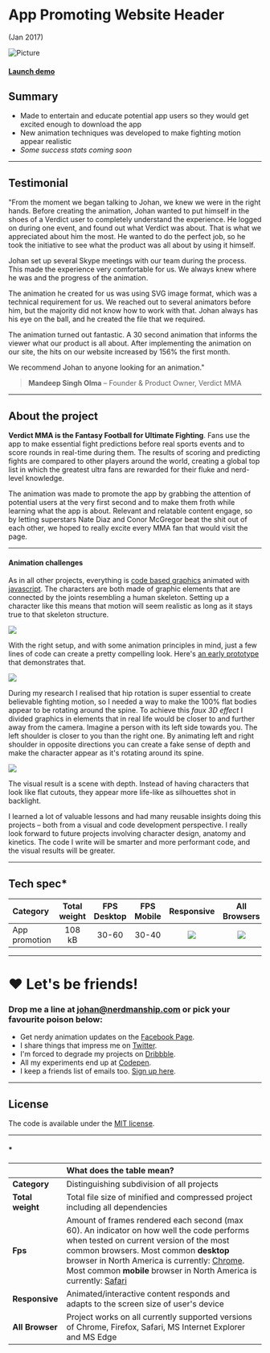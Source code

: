 [verdict-project_img]: /nerdmanship/assets/images/projects/verdict-project.png
[verdict-joints_img]: /nerdmanship/assets/images/projects/verdict-joints.png
[verdict-spine_img]: /nerdmanship/assets/images/projects/verdict-spine.png
[verdict-prototype_gif]: /nerdmanship/assets/images/projects/verdict-prototype.gif
[no]: /nerdmanship/assets/images/projects/no.png
[yes]: /nerdmanship/assets/images/projects/yes.png

[verdict-prototype]: https://nerdmanship.github.io/McGregor_prototype/
[verdict_animation]: https://nerdmanship.github.io/_verdict-module/dist/
[svg-link]: https://en.wikipedia.org/wiki/Scalable_Vector_Graphics
[gsap-link]: https://www.greensock.com

# App Promoting Website Header

(Jan 2017)

![Picture][verdict-project_img]

#### [Launch demo][verdict_animation]

## Summary

* Made to entertain and educate potential app users so they would get excited enough to download the app
* New animation techniques was developed to make fighting motion appear realistic
* *Some success stats coming soon*

---

## Testimonial

"From the moment we began talking to Johan, we knew we were in the right hands. Before creating the animation, Johan wanted to put himself in the shoes of a Verdict user to completely understand the experience. He logged on during one event, and found out what Verdict was about. That is what we appreciated about him the most. He wanted to do the perfect job, so he took the initiative to see what the product was all about by using it himself.

Johan set up several Skype meetings with our team during the process. This made the experience very comfortable for us. We always knew where he was and the progress of the animation.

The animation he created for us was using SVG image format, which was a technical requirement for us. We reached out to several animators before him, but the majority did not know how to work with that. Johan always has his eye on the ball, and he created the file that we required.

The animation turned out fantastic. A 30 second animation that informs the viewer what our product is all about. After implementing the animation on our site, the hits on our website increased by 156% the first month.

We recommend Johan to anyone looking for an animation."

> **Mandeep Singh Olma** – Founder & Product Owner, Verdict MMA

---

## About the project

**Verdict MMA is the Fantasy Football for Ultimate Fighting**. Fans use the app to make essential fight predictions before real sports events and to score rounds in real-time during them. The results of scoring and predicting fights are compared to other players around the world, creating a global top list in which the greatest ultra fans are rewarded for their fluke and nerd-level knowledge.

The animation was made to promote the app by grabbing the attention of potential users at the very first second and to make them froth while learning what the app is about. Relevant and relatable content engage, so by letting superstars Nate Diaz and Conor McGregor beat the shit out of each other, we hoped to really excite every MMA fan that would visit the page. 

---

#### Animation challenges

As in all other projects, everything is [code based graphics][svg-link] animated with [javascript][gsap-link]. The characters are both made of graphic elements that are connected by the joints resembling a human skeleton. Setting up a character like this means that motion will seem realistic as long as it stays true to that skeleton structure. 

![][verdict-joints_img]
 
With the right setup, and with some animation principles in mind, just a few lines of code can create a pretty compelling look. Here's [an early prototype][verdict-prototype] that demonstrates that.

![][verdict-prototype_gif]

During my research I realised that hip rotation is super essential to create believable fighting motion, so I needed a way to make the 100% flat bodies appear to be rotating around the spine. To achieve this *faux 3D effect* I divided graphics in elements that in real life would be closer to and further away from the camera. Imagine a person with its left side towards you. The left shoulder is closer to you than the right one. By animating left and right shoulder in opposite directions you can create a fake sense of depth and make the character appear as it's rotating around its spine.

![][verdict-spine_img]

The visual result is a scene with depth. Instead of having characters that look like flat cutouts, they appear more life-like as silhouettes shot in backlight.

I learned a lot of valuable lessons and had many reusable insights doing this projects – both from a visual and code development perspective. I really look forward to future projects involving character design, anatomy and kinetics. The code I write will be smarter and more performant code, and the visual results will be greater.


---


## Tech spec*

| Category | Total weight | FPS Desktop | FPS Mobile | Responsive | All Browsers |
| :-------- | :-----: | :-----: | :-----: |  :-----: | :-----: |
| App promotion | 108 kB | 30-60 | 30-40 | ![][yes] | ![][yes] |


---



# ❤️ Let's be friends!

### Drop me a line at [johan@nerdmanship.com](mailto:johan@nerdmanship.com) or pick your favourite poison below:

* Get nerdy animation updates on the [Facebook Page](http://www.facebook.com/nerdmanship).
* I share things that impress me on [Twitter](http://www.twitter.com/stromqvist).
* I'm forced to degrade my projects on [Dribbble](http://www.dribbble.com/stromqvist).
* All my experiments end up at [Codepen](http://www.codepen.io/nerdmanship).
* I keep a friends list of emails too. [Sign up here](http://nerdmanship.us13.list-manage.com/subscribe/post?u=bed6727a7b59b995ae23ca252&id=706f47db11).

---

## License

The code is available under the [MIT license](LICENSE.txt).

---

#### *

|  | **What does the table mean?** |
| :-------- | :----- |
| **Category** | Distinguishing subdivision of all projects |
| **Total weight** | Total file size of minified and compressed project including all dependencies |
| **Fps** | Amount of frames rendered each second (max 60). An indicator on how well the code performs when tested on current version of the most common browsers. Most common **desktop** browser in North America is currently: [Chrome](http://gs.statcounter.com/browser-market-share/desktop/north-america/#monthly-201604-201704). Most common **mobile** browser in North America is currently: [Safari](http://gs.statcounter.com/browser-market-share/mobile/north-america/#monthly-201604-201704) |
| **Responsive** | Animated/interactive content responds and adapts to the screen size of user's device |
| **All Browser** | Project works on all currently supported versions of Chrome, Firefox, Safari, MS Internet Explorer and MS Edge |

